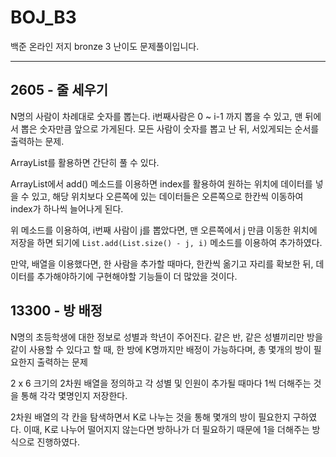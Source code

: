 # BOJ_B3
백준 온라인 저지 bronze 3 난이도 문제풀이입니다.

---

## 2605 - 줄 세우기

N명의 사람이 차례대로 숫자를 뽑는다. i번째사람은 0 ~ i-1 까지 뽑을 수 있고, 맨 뒤에서 뽑은 숫자만큼 앞으로 가게된다. 모든 사람이 숫자를 뽑고 난 뒤, 서있게되는 순서를 출력하는 문제.

ArrayList를 활용하면 간단히 풀 수 있다.

ArrayList에서 add() 메소드를 이용하면 index를 활용하여 원하는 위치에 데이터를 넣을 수 있고, 해당 위치보다 오른쪽에 있는 데이터들은 오른쪽으로 한칸씩 이동하여 index가 하나씩 늘어나게 된다.

위 메소드를 이용하여, i번째 사람이 j를 뽑았다면, 맨 오른쪽에서 j 만큼 이동한 위치에 저장을 하면 되기에 `List.add(List.size() - j, i)` 메소드를 이용하여 추가하였다.

만약, 배열을 이용했다면, 한 사람을 추가할 때마다, 한칸씩 옮기고 자리를 확보한 뒤, 데이터를 추가해야하기에 구현해야할 기능들이 더 많았을 것이다.

## 13300 - 방 배정

N명의 초등학생에 대한 정보로 성별과 학년이 주어진다. 같은 반, 같은 성별끼리만 방을 같이 사용할 수 있다고 할 때, 한 방에 K명까지만 배정이 가능하다며, 총 몇개의 방이 필요한지 출력하는 문제

2 x 6 크기의 2차원 배열을 정의하고 각 성별 및 인원이 추가될 때마다 1씩 더해주는 것을 통해 각각 몇명인지 저장한다.

2차원 배열의 각 칸을 탐색하면서 K로 나누는 것을 통해 몇개의 방이 필요한지 구하였다. 이때, K로 나누어 떨어지지 않는다면 방하나가 더 필요하기 때문에 1을 더해주는 방식으로 진행하였다.


